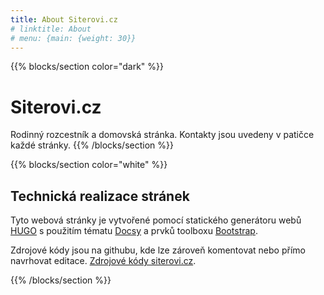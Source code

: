 ```yaml
---
title: About Siterovi.cz
# linktitle: About
# menu: {main: {weight: 30}}
---
```


{{% blocks/section color="dark" %}}
# Siterovi.cz
Rodinný rozcestník a domovská stránka. Kontakty jsou uvedeny v patičce každé stránky.
{{% /blocks/section %}}

{{% blocks/section color="white" %}}
## Technická realizace stránek
Tyto webová stránky je vytvořené pomocí statického generátoru webů [HUGO](https://gohugo.io) s použitím tématu [Docsy](https://www.docsy.dev/) a prvků toolboxu [Bootstrap](https://getbootstrap.com/).

Zdrojové kódy jsou na githubu, kde lze zároveň komentovat nebo přímo navrhovat editace. [Zdrojové kódy siterovi.cz](https://github.com/jsitera/jsitera.github.io).

{{% /blocks/section %}}

